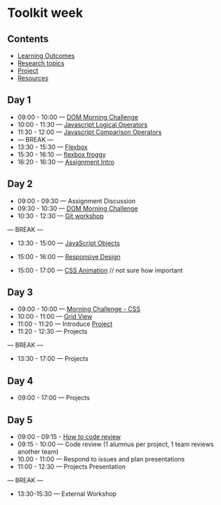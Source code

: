 # Toolkit week

## Contents

- [Learning Outcomes](./learning-outcomes.md)
- [Research topics](./research-afternoon.md)
- [Project](./project.md)
- [Resources](./resources.md)

## Day 1

- 09:00 - 10:00 — [DOM Morning Challenge](https://github.com/GSG-CA/DOM-manipulation-challenge)
- 10:00 - 11:30 — [Javascript Logical Operators](https://github.com/GSG-CA/Coding-Foundations-course/blob/master/coursebook/Week%2004/session-08/operators.md#logical-operators)
- 11:30 - 12:00 — [Javascript Comparison Operators](https://github.com/GSG-CA/Coding-Foundations-course/blob/master/coursebook/Week%2004/session-08/operators.md#comparison-operators)
-  — BREAK —
- 13:30 - 15:30 — [Flexbox](./Flexbox.md)
- 15:30 - 16:10 — [flexbox froggy](https://flexboxfroggy.com/)
- 16:20 - 16:30 — [Assignment Intro](https://github.com/GSG-CA/flexbox-exercise)

## Day 2

- 09:00 - 09:30 — Assignment Discussion
- 09:30 - 10:30 — [DOM Morning Challenge](https://github.com/GSG-CA/DOM-manipulation-Challenge)
- 10:30 - 12:30 — [Git workshop](https://github.com/GSG-CA/git-workflow-workshop-for-two)

— BREAK —
- 13:30 - 15:00 — [JavaScript Objects](https://github.com/GSG-CA/Coding-Foundations-course/blob/master/coursebook/Week%2005/session-12/javascript-objects.md)
- 15:00 - 16:00 — [Responsive Design](https://github.com/GSG-CA/Responsive-Design-Workshop)


- 15:00 - 17:00 — [CSS Animation](https://hackmd.io/@yosefanajjar/SJTXyi3gL) // not sure how important

## Day 3

- 09:00 - 10:00 — [Morning Challenge - CSS](https://hackmd.io/kQio8HXGSzy2PGisL30OIg?view)
- 10:00 - 11:00 — [Grid View](https://hackmd.io/5NOaJKJfRQCdMFa2edIL7A)
- 11:00 - 11:20 — Introduce [Project](./project.md)
- 11:20 - 12:30 — Projects

— BREAK —

- 13:30 - 17:00 — Projects

## Day 4

- 09:00 - 17:00 — Projects

## Day 5

- 09:00 - 09:15 - [How to code review](./codereviewintro.md)
- 09:15 - 10:00 — Code review (1 alumnus per project, 1 team reviews another team)
- 10.00 - 11:00 — Respond to issues and plan presentations
- 11:00 - 12:30 — Projects Presentation

— BREAK —

- 13:30-15:30 — External Workshop
